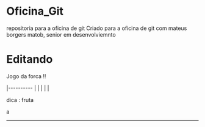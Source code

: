# Oficina_Git
repositoria para a oficina de git
Criado para a oficina de git com mateus borgers matob, senior em desenvolviemnto 



# Editando
Jogo da forca !!

|----------
|         |
|
|
|


dica : fruta

a
_ _ _ _
